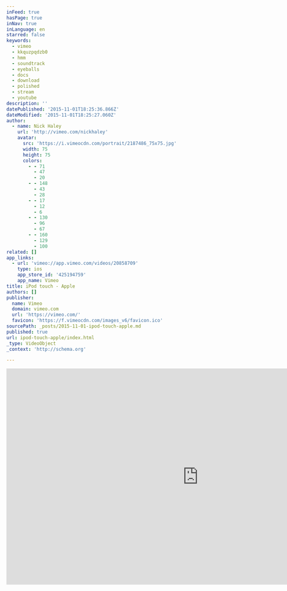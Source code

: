```yaml
---
inFeed: true
hasPage: true
inNav: true
inLanguage: en
starred: false
keywords:
  - vimeo
  - kkquzpqdzb0
  - hmm
  - soundtrack
  - eyeballs
  - docs
  - download
  - polished
  - stream
  - youtube
description: ''
datePublished: '2015-11-01T18:25:36.866Z'
dateModified: '2015-11-01T18:25:27.060Z'
author:
  - name: Nick Haley
    url: 'http://vimeo.com/nickhaley'
    avatar:
      src: 'https://i.vimeocdn.com/portrait/2187486_75x75.jpg'
      width: 75
      height: 75
      colors:
        - - 71
          - 47
          - 20
        - - 148
          - 43
          - 28
        - - 17
          - 12
          - 6
        - - 130
          - 96
          - 67
        - - 160
          - 129
          - 100
related: []
app_links:
  - url: 'vimeo://app.vimeo.com/videos/20858709'
    type: ios
    app_store_id: '425194759'
    app_name: Vimeo
title: iPod touch - Apple
authors: []
publisher:
  name: Vimeo
  domain: vimeo.com
  url: 'https://vimeo.com/'
  favicon: 'https://f.vimeocdn.com/images_v6/favicon.ico'
sourcePath: _posts/2015-11-01-ipod-touch-apple.md
published: true
url: ipod-touch-apple/index.html
_type: VideoObject
_context: 'http://schema.org'

---
```

<iframe src="https://cdn.embedly.com/widgets/media.html?src=https%3A%2F%2Fplayer.vimeo.com%2Fvideo%2F20858709&amp;url=https%3A%2F%2Fvimeo.com%2F20858709&amp;image=http%3A%2F%2Fi.vimeocdn.com%2Fvideo%2F133712242_1280.jpg&amp;key=b7d04c9b404c499eba89ee7072e1c4f7&amp;type=text%2Fhtml&amp;schema=vimeo" width="1000" height="563" scrolling="no" frameborder="0" allowfullscreen="allowfullscreen" style=""></iframe>